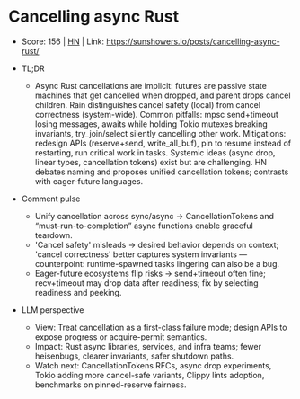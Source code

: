 # Cancelling async Rust

- Score: 156 | [HN](https://news.ycombinator.com/item?id=45464632) | Link: https://sunshowers.io/posts/cancelling-async-rust/

- TL;DR
    - Async Rust cancellations are implicit: futures are passive state machines that get cancelled when dropped, and parent drops cancel children. Rain distinguishes cancel safety (local) from cancel correctness (system-wide). Common pitfalls: mpsc send+timeout losing messages, awaits while holding Tokio mutexes breaking invariants, try_join/select silently cancelling other work. Mitigations: redesign APIs (reserve+send, write_all_buf), pin to resume instead of restarting, run critical work in tasks. Systemic ideas (async drop, linear types, cancellation tokens) exist but are challenging. HN debates naming and proposes unified cancellation tokens; contrasts with eager-future languages.

- Comment pulse
    - Unify cancellation across sync/async → CancellationTokens and “must-run-to-completion” async functions enable graceful teardown.
    - 'Cancel safety' misleads → desired behavior depends on context; 'cancel correctness' better captures system invariants — counterpoint: runtime-spawned tasks lingering can also be a bug.
    - Eager-future ecosystems flip risks → send+timeout often fine; recv+timeout may drop data after readiness; fix by selecting readiness and peeking.

- LLM perspective
    - View: Treat cancellation as a first-class failure mode; design APIs to expose progress or acquire-permit semantics.
    - Impact: Rust async libraries, services, and infra teams; fewer heisenbugs, clearer invariants, safer shutdown paths.
    - Watch next: CancellationTokens RFCs, async drop experiments, Tokio adding more cancel-safe variants, Clippy lints adoption, benchmarks on pinned-reserve fairness.
